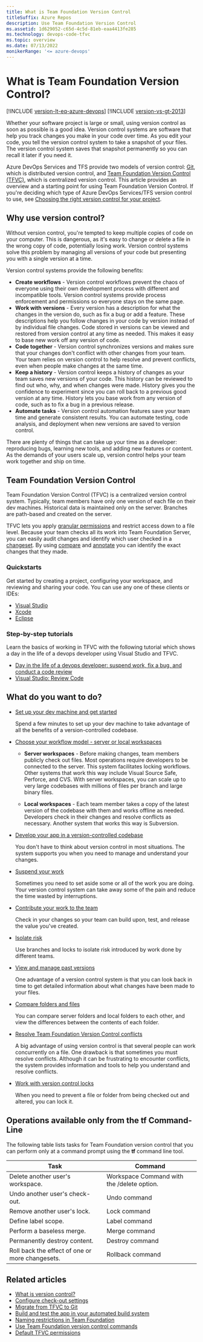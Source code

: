 ```yaml
---
title: What is Team Foundation Version Control
titleSuffix: Azure Repos
description: Use Team Foundation Version Control
ms.assetid: 1d629052-c65d-4c5d-81eb-eaa4413fe285
ms.technology: devops-code-tfvc
ms.topic: overview
ms.date: 07/13/2022
monikerRange: '<= azure-devops'
---
```



# What is Team Foundation Version Control?

[!INCLUDE [version-lt-eq-azure-devops](../../includes/version-lt-eq-azure-devops.md)] 
[!INCLUDE [version-vs-gt-2013](../../includes/version-vs-gt-2013.md)]

Whether your software project is large or small, using version control as soon as possible is a good idea. 
Version control systems are software that help you track changes you make in your code over time. As you edit your code, you tell the version control system to take a snapshot of your files. 
The version control system saves that snapshot permanently so you can recall it later if you need it.

Azure DevOps Services and TFS provide two models of version control: [Git](../../repos/git/index.yml), which is distributed version control, and [Team Foundation Version Control (TFVC)](#team-foundation-version-control), which is centralized version control. This article provides an overview and a starting point for using Team Foundation Version Control. If you're deciding which type of Azure DevOps Services/TFS version control to use, see [Choosing the right version control for your project](comparison-git-tfvc.md).

## Why use version control?

Without version control, you're tempted to keep multiple copies of code on your computer. This is dangerous, as it's easy to change or delete a file in the wrong copy of code, potentially losing work. Version control systems solve this problem by managing all versions of your code but presenting you with a single version at a time.

Version control systems provide the following benefits:

- **Create workflows** - Version control workflows prevent the chaos of everyone using their own development process with different and incompatible tools. Version control systems provide process enforcement and permissions so everyone stays on the same page.
- **Work with versions** - Every version has a description for what the changes in the version do, such as fix a bug or add a feature. These descriptions help you follow changes in your code by version instead of by individual file changes. Code stored in versions can be viewed and restored from version control at any time as needed. This makes it easy to base new work off any version of code.
- **Code together** - Version control synchronizes versions and makes sure that your changes don't conflict with other changes from your team. Your team relies on version control to help resolve and prevent conflicts, even when people make changes at the same time.
- **Keep a history** - Version control keeps a history of changes as your team saves new versions of your code.  This history can be reviewed to find out who, why, and when changes were made. History gives you the confidence to experiment since you can roll back to a previous good version at any time. History lets you base work from any version of code, such as to fix a bug in a previous release.
- **Automate tasks** - Version control automation features save your team time and generate consistent results. You can automate testing, code analysis, and deployment when new versions are saved to version control.

There are plenty of things that can take up your time as a developer: reproducing bugs, learning new tools, and adding new features or content. As the demands of your users scale up, version control helps your team work together and ship on time.

## Team Foundation Version Control

Team Foundation Version Control (TFVC) is a centralized version control system. Typically, team members have only one version of each file on their dev machines. Historical data is maintained only on the server. Branches are path-based and created on the server.

TFVC lets you apply [granular permissions](../../organizations/security/permissions.md) and restrict access down to a file level. Because your team checks all its work into Team Foundation Server, you can easily audit changes and identify which user checked in a [changeset](find-view-changesets.md). By using [compare](compare-files.md) and [annotate](view-file-changes-using-annotate.md) you can identify the exact changes that they made.


### Quickstarts 

Get started by creating a project, configuring your workspace, and reviewing and sharing your code. You can use any one of these clients or IDEs: 

- [Visual Studio](share-your-code-in-tfvc-vs.md)
- [Xcode](share-your-code-in-tfvc-xcode.md)
- [Eclipse](share-your-code-in-tfvc-eclipse.md)

### Step-by-step tutorials  

Learn the basics of working in TFVC with the following tutorial which shows a day in the life of a devops developer using Visual Studio and TFVC.

* [Day in the life of a devops developer: suspend work, fix a bug, and conduct a code review](day-life-alm-developer-suspend-work-fix-bug-conduct-code-review.md)
* [Visual Studio: Review Code](get-code-reviewed-vs.md)

## What do you want to do?

- [Set up your dev machine and get started](set-up-team-foundation-version-control-your-dev-machine.md)    

  Spend a few minutes to set up your dev machine to take advantage of all the benefits of a version-controlled codebase.

- [Choose your workflow model - server or local workspaces](decide-between-using-local-server-workspace.md)

  - **Server workspaces** - Before making changes, team members publicly check out files. Most operations require developers to be connected to the server. This system facilitates locking workflows. Other systems that work this way include Visual Source Safe, Perforce, and CVS. With server workspaces, you can scale up to very large codebases with millions of files per branch and large binary files.

  - **Local workspaces** - Each team member takes a copy of the latest version of the codebase with them and works offline as needed. Developers check in their changes and resolve conflicts as necessary. Another system that works this way is Subversion.

- [Develop your app in a version-controlled codebase](develop-your-app-team-foundation-version-control.md)    

  You don't have to think about version control in most situations. The system supports you when you need to manage and understand your changes.

- [Suspend your work](suspend-your-work-manage-your-shelvesets.md)    

  Sometimes you need to set aside some or all of the work you are doing. Your version control system can take away some of the pain and reduce the time wasted by interruptions.

- [Contribute your work to the team](check-your-work-team-codebase.md) 

  Check in your changes so your team can build upon, test, and release the value you've created.

- [Isolate risk](./branching-strategies-with-tfvc.md)

  Use branches and locks to isolate risk introduced by work done by different teams.

- [View and manage past versions](view-manage-past-versions.md)  

  One advantage of a version control system is that you can look back in time to get detailed information about what changes have been made to your files.

- [Compare folders and files](./compare-files.md) 

  You can compare server folders and local folders to each other, and view the differences between the contents of each folder.

- [Resolve Team Foundation Version Control conflicts](resolve-team-foundation-version-control-conflicts.md) 

  A big advantage of using version control is that several people can work concurrently on a file. One drawback is that sometimes you must resolve conflicts. Although it can be frustrating to encounter conflicts, the system provides information and tools to help you understand and resolve conflicts.

- [Work with version control locks](work-version-control-locks.md)     

  When you need to prevent a file or folder from being checked out and altered, you can lock it.

<a id="command-line-only" />

## Operations available only from the tf Command-Line  

The following table lists tasks for Team Foundation version control that you can perform only at a command prompt using the **tf** command line tool.

| Task| Command  | 
|-------------------------------|-------------------|
| Delete another user's workspace.| Workspace Command with the /delete option. | 
| Undo another user's check-out.|  Undo command| 
| Remove another user's lock.| Lock  command|  
| Define label scope.| Label  command| 
| Perform a baseless merge.| Merge  command| 
| Permanently destroy content.| Destroy  command| 
| Roll back the effect of one or more changesets.| Rollback  command| 

## Related articles 

- [What is version control?](/devops/develop/git/what-is-version-control)  
- [Configure check-out settings](configure-check-out-settings.md) 
- [Migrate from TFVC to Git](/devops/develop/git/migrate-from-tfvc-to-git)
- [Build and test the app in your automated build system](../../pipelines/get-started/what-is-azure-pipelines.md)  
- [Naming restrictions in Team Foundation](../../organizations/settings/naming-restrictions.md) 
- [Use Team Foundation version control commands](use-team-foundation-version-control-commands.md)     
- [Default TFVC permissions](../../organizations/security/default-tfvc-permissions.md)     
